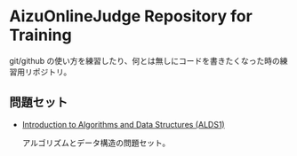 # AizuOnlineJudge Repository for Training

git/github の使い方を練習したり、何とは無しにコードを書きたくなった時の練習用リポジトリ。

問題セット
----------

- [Introduction to Algorithms and Data Structures \(ALDS1\)](http://judge.u-aizu.ac.jp/onlinejudge/finder.jsp?course=ALDS1)
  
  アルゴリズムとデータ構造の問題セット。
